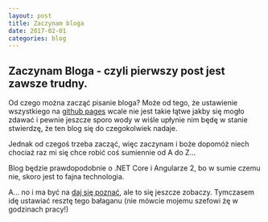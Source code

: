 ```yaml
---
layout: post
title: Zaczynam bloga
date: 2017-02-01
categories: blog
---
```


## Zaczynam Bloga - czyli pierwszy post jest zawsze trudny.

Od czego można zacząć pisanie bloga?
Może od tego, że ustawienie wszystkiego na [github pages](http://pages.github.com) wcale nie jest takie łątwe jakby się mogło zdawać i pewnie jeszcze sporo wody w wiśle upłynie nim będę w stanie stwierdzę, że ten blog się do czegokolwiek nadaje.

Jednak od czegoś trzeba zacząć, więc zaczynam i boże dopomóż niech chociaż raz mi się chce robić coś sumiennie od A do Z...

Blog będzie prawdopodobnie o .NET Core i Angularze 2, bo w sumie czemu nie, skoro jest to fajna technologia.

A... no i ma być na [daj się poznać](http://devstyle.pl/daj-sie-poznac/), ale to się jeszcze zobaczy.
Tymczasem idę ustawiać resztę tego bałaganu (nie mówcie mojemu szefowi żę w godzinach pracy!)
